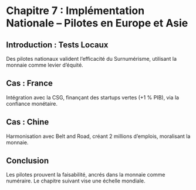 # Chapitre 7 : Implémentation Nationale – Pilotes en Europe et Asie

## Introduction : Tests Locaux

Des pilotes nationaux valident l’efficacité du Surnumérisme, utilisant la monnaie comme levier d’équité. <!-- NOTE : Ajouter un pilote africain, ex. : Sénégal ou Nigeria -->

## Cas : France

Intégration avec la CSG, finançant des startups vertes (+1 % PIB), via la confiance monétaire. <!-- NOTE : Détails sur l'exonération fiscale en France -->

## Cas : Chine

Harmonisation avec Belt and Road, créant 2 millions d’emplois, moralisant la monnaie. <!-- NOTE : Ajouter un exemple africain, ex. : partenariat Chine-Nigeria -->

## Conclusion

Les pilotes prouvent la faisabilité, ancrés dans la monnaie comme numéraire. Le chapitre suivant vise une échelle mondiale. <!-- NOTE : Inclure un pilote africain pour transition -->